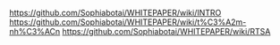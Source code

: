 https://github.com/Sophiabotai/WHITEPAPER/wiki/INTRO
https://github.com/Sophiabotai/WHITEPAPER/wiki/t%C3%A2m-nh%C3%ACn
https://github.com/Sophiabotai/WHITEPAPER/wiki/RTSA
